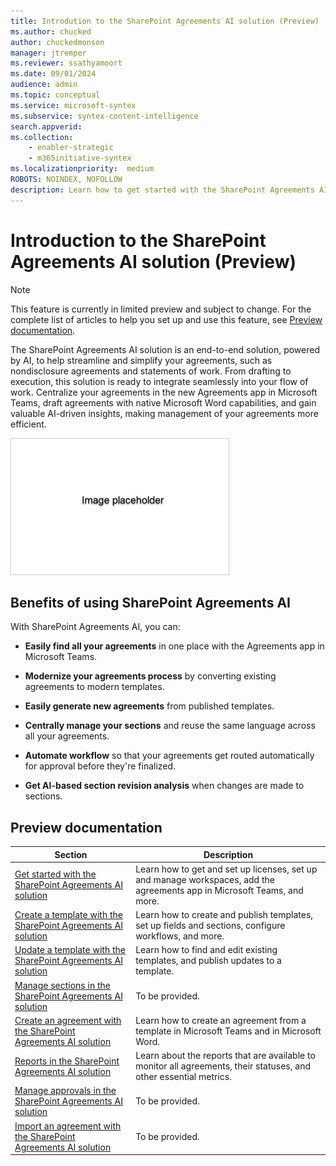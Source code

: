 ```yaml
---
title: Introdution to the SharePoint Agreements AI solution (Preview)
ms.author: chucked
author: chuckedmonson
manager: jtremper
ms.reviewer: ssathyamoort
ms.date: 09/01/2024
audience: admin
ms.topic: conceptual
ms.service: microsoft-syntex
ms.subservice: syntex-content-intelligence
search.appverid: 
ms.collection: 
    - enabler-strategic
    - m365initiative-syntex
ms.localizationpriority:  medium
ROBOTS: NOINDEX, NOFOLLOW
description: Learn how to get started with the SharePoint Agreements AI solution.
---
```


# Introduction to the SharePoint Agreements AI solution (Preview)

> [!NOTE]
> This feature is currently in limited preview and subject to change. For the complete list of articles to help you set up and use this feature, see [Preview documentation](#preview-documentation).

The SharePoint Agreements AI solution is an end-to-end solution, powered by AI, to help streamline and simplify your agreements, such as nondisclosure agreements and statements of work. From drafting to execution, this solution is ready to integrate seamlessly into your flow of work. Centralize your agreements in the new Agreements app in Microsoft Teams, draft agreements with native Microsoft Word capabilities, and gain valuable AI-driven insights, making management of your agreements more efficient.

![A screenshot of <describe the screenshot>.](../../media/content-understanding/agreements-placeholder.png)

## Benefits of using SharePoint Agreements AI

With SharePoint Agreements AI, you can:

- **Easily find all your agreements** in one place with the Agreements app in Microsoft Teams.

- **Modernize your agreements process** by converting existing agreements to modern templates.

- **Easily generate new agreements** from published templates.

- **Centrally manage your sections** and reuse the same language across all your agreements.

- **Automate workflow** so that your agreements get routed automatically for approval before they're finalized.

- **Get AI-based section revision analysis** when changes are made to sections.

## Preview documentation

|Section  |Description  |
|---------|---------|
|[Get started with the SharePoint Agreements AI solution](agreements-get-started.md)    |Learn how to get and set up licenses, set up and manage workspaces, add the agreements app in Microsoft Teams, and more.         |
|[Create a template with the SharePoint Agreements AI solution](agreements-create-template.md)    |Learn how to create and publish templates, set up fields and sections, configure workflows, and more.         |
|[Update a template with the SharePoint Agreements AI solution](agreements-update-template.md)    |Learn how to find and edit existing templates, and publish updates to a template.         |
|[Manage sections in the SharePoint Agreements AI solution](agreements-overview.md)    |To be provided.         |
|[Create an agreement with the SharePoint Agreements AI solution](agreements-create-agreement.md)    |Learn how to create an agreement from a template in Microsoft Teams and in Microsoft Word.         |
|[Reports in the SharePoint Agreements AI solution](agreements-overview.md)    |Learn about the reports that are available to monitor all agreements, their statuses, and other essential metrics.         |
|[Manage approvals in the SharePoint Agreements AI solution](agreements-overview.md)    |To be provided.         |
|[Import an agreement with the SharePoint Agreements AI solution](agreements-overview.md)    |To be provided.         |
